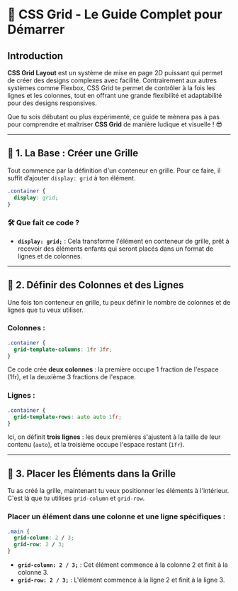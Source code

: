 # 🎉 CSS Grid - Le Guide Complet pour Démarrer

## Introduction

**CSS Grid Layout** est un système de mise en page 2D puissant qui permet de créer des designs complexes avec facilité. Contrairement aux autres systèmes comme Flexbox, CSS Grid te permet de contrôler à la fois les lignes et les colonnes, tout en offrant une grande flexibilité et adaptabilité pour des designs responsives.

Que tu sois débutant ou plus expérimenté, ce guide te mènera pas à pas pour comprendre et maîtriser **CSS Grid** de manière ludique et visuelle ! 😎

---

## 🧱 1. La Base : Créer une Grille

Tout commence par la définition d'un conteneur en grille. Pour ce faire, il suffit d’ajouter `display: grid` à ton élément.

```css
.container {
  display: grid;
}
```

### 🛠️ Que fait ce code ?

- **`display: grid;`** : Cela transforme l'élément en conteneur de grille, prêt à recevoir des éléments enfants qui seront placés dans un format de lignes et de colonnes.

---

## 📏 2. Définir des Colonnes et des Lignes

Une fois ton conteneur en grille, tu peux définir le nombre de colonnes et de lignes que tu veux utiliser.

### Colonnes :

```css
.container {
  grid-template-columns: 1fr 3fr;
}
```
Ce code crée **deux colonnes** : la première occupe 1 fraction de l'espace (1fr), et la deuxième 3 fractions de l'espace.

### Lignes :

```css
.container {
  grid-template-rows: auto auto 1fr;
}
```

Ici, on définit **trois lignes** : les deux premières s'ajustent à la taille de leur contenu (`auto`), et la troisième occupe l'espace restant (`1fr`).

---

## 🧩 3. Placer les Éléments dans la Grille

Tu as créé la grille, maintenant tu veux positionner les éléments à l'intérieur. C'est là que tu utilises `grid-column` et `grid-row`.

### Placer un élément dans une colonne et une ligne spécifiques :

```css
.main {
  grid-column: 2 / 3;
  grid-row: 2 / 3;
}
```

- **`grid-column: 2 / 3;`** : Cet élément commence à la colonne 2 et finit à la colonne 3.
- **`grid-row: 2 / 3;`** : L'élément commence à la ligne 2 et finit à la ligne 3.

